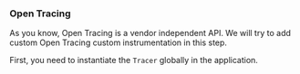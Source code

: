 ### Open Tracing

As you know, Open Tracing is a vendor independent API. We will try to add custom Open Tracing custom instrumentation in this step.

First, you need to instantiate the `Tracer` globally in the application.


